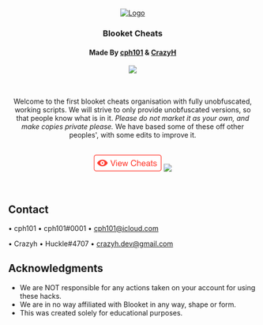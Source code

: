 <!-- PROJECT LOGO -->
<br />
<div align="center">
  <a href="https://github.com/Blooket-Cheats">
	 <img src="https://github.com/Blooket-Cheats/Blooket-Hacks/blob/main/images/animated_icon.gif?raw=true" alt="Logo" width="200" height="200" />
  </a>

<h3 align="center">Blooket Cheats</h3>
<h4 align="center">Made By <a href="https://github.com/cph101/">cph101</a> & <a href="https://github.com/crazyh2/">CrazyH</a></h4>

![](https://komarev.com/ghpvc/?username=Blooket-Cheats&color=red)

<br />

  <p align="center">
   Welcome to the first blooket cheats organisation with fully unobfuscated, working scripts.
   We will strive to only provide unobfuscated versions, so that people know what is in it.
   <i>Please do not market it as your own, and make copies private please.</i>
   We have based some of these off other peoples', with some edits to improve it.
    <br />
	  <br>
	  <div align="center">
		  <p>
		      <a href="https://github.com/Blooket-Cheats/Blooket-Hacks/"><img height="35px" src="https://raw.githubusercontent.com/Blooket-Cheats/.github/main/profile/viewCheats.svg"></a>
    <a href="https://github.com/Blooket-Cheats/Extension/"><img height="35px" src="https://raw.githubusercontent.com/Blooket-Cheats/.github/main/profile/extension.sv"></a>
</div>
  </p>
</div>
<br />

<!-- CONTACT -->
## Contact

•  cph101 • cph101\#<span>&#x30;&#x30;&#x30;</span>1 • cph101@icloud.com</span>

•  Crazyh • Huckle\#4707 • crazyh.dev@gmail.com

<!-- ACKNOWLEDGMENTS -->
## Acknowledgments

* []()We are NOT responsible for any actions taken on your account for using these hacks.
* []()We are in no way affiliated with Blooket in any way, shape or form.
* []()This was created solely for educational purposes.
